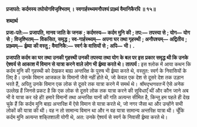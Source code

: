 **प्रजापते: कर्दमस्य तपोयोगविजृश्भितम् ।** **स्वगार्हस्थ्यमनौपश्यं प्राथ्र्यं वैमानिकैरपि ॥ १५॥** 

**शब्दार्थ** 

**प्रजा-पते:—** **प्रजापति, मानव जाति के जनक** **; कर्दमस्य—** **कर्दम मुनि की** **; तप:—** **तपस्या से** **; योग—** **योग से** **;** **विजृश्भितम्—** **विकसित, समृद्ध** **; स्व-गार्हस्थ्यम्—** **अपना घर तथा गृहस्थी** **; अनौपश्यम्—** **अद्वितीय** **; प्राथ्र्यम्—** **ईष्र्या** **की वस्तु** **; वैमानिकै:—** **स्वर्ग के वासियों से** **; अपि—** **भी।** **.** 

**प्रजापति कर्दम का घर तथा उनकी गृहस्थी उनकी तपस्या तथा योग के बल पर इस** **प्रकार समृद्ध थी कि उनके ऐश्वर्य से आकाश में विमान से यात्रा करने वाले लोग भी** **ईष्र्या करते थे।** **तात्पर्य :** इस श्लोक में आया कथन कि कर्दम मुनि की गृहस्थी को देखकर बाह्य अन्तरिक्ष के पुरुष भी ईष्र्या करते थे, वस्तुत: स्वर्ग के निवासियों के लिए है। उनके विमान आजकल के विमानों जैसे नहीं होते थे, जो केवल एक देश से दूसरे देश तक उड़ान भरते हैं, अपितु उनके विमान एक लोक से दूसरे तक यात्रा करने में समर्थ थे। *श्रीमद्भागवत* में ऐसे अनेक उल्लेख हैं जिनसे प्रकट है कि एक लोक से दूसरे लोक तक यात्रा करने की सुविधाएँ थीं और कौन जाने अब भी वे यात्रा कर रहे हों! हमारे विमानों तथा अन्तरिक्ष यानों की गति अत्यन्त सीमित है, किन्तु हम पहले ही देख चुके हैं कि कर्दम मुनि बाह्य अन्तरिक्ष में ऐसे विमान से यात्रा करते थे, जो नगर जैसा था और उन्होंने सभी लोकों की यात्रा की थी। वह न तो सामान्य विमान था और न वह यात्रा सामान्य अन्तरिक्ष यात्रा थी। चूँकि कर्दम मुनि अत्यन्त शकि्तशाली योगी थे, अत: उनके ऐश्वर्य से स्वर्ग के निवासी ईष्र्या करते थे।  